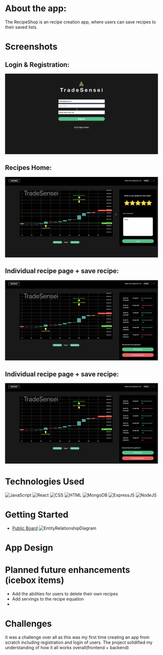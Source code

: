 # About the app:
The RecipeShop is an recipe creation app, where users can save recipes to their saved lists. 

# Screenshots

## Login & Registration:
![Register](https://github.com/fir3buster/TradeSensei/blob/main/img/1_register.png?raw=true)

## Recipes Home:
![ManagerGrade](https://github.com/fir3buster/TradeSensei/blob/main/img/2_managergrade.png?raw=true)

## Individual recipe page + save recipe:
![GwView](https://github.com/fir3buster/TradeSensei/blob/main/img/6_gmview.png?raw=true)

## Individual recipe page + save recipe:
![GwView](https://github.com/fir3buster/TradeSensei/blob/main/img/6_gmview.png?raw=true)

# Technologies Used
<div>
    <img src="./img/javascript.png" alt="JavaScript" width="50" height="50">
    <img src="./img/react.png" alt="React" width="50" height="50">
    <img src="./img/css.png" alt="CSS" width="50" height="50">
    <img src="./img/html.png" alt="HTML" width="50" height="50">
    <img src="./img/mongoDB.png" alt="MongoDB" width="50" height="50">
    <img src="./img/expressjs.png" alt="ExpressJS" width="50" height="50">
    <img src="./img/nodejs.png" alt="NodeJS" width="50" height="50">
</div>

# Getting Started
- [Public Board](https://trello.com/b/mayez1KZ/the-recipe-shop-v2)
![EntityRelationshipDiagram](https://trello.com/c/BKys9qbv/11-diagram-image)

# App Design



# Planned future enhancements (icebox items)
- Add the abilities for users to delete their own recipes
- Add servings to the recipe equation
- 


# Challenges
It was a challenge over all as this was my first time creating an app from scratch including registration and login of users. The project solidified my understanding of how it all works overall(frontend + backend)



